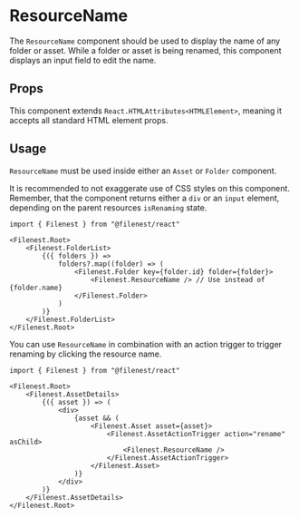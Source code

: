 # ResourceName

The `ResourceName` component should be used to display the name of any folder or asset. While a folder or asset is being renamed,
this component displays an input field to edit the name.

## Props

This component extends `React.HTMLAttributes<HTMLElement>`, meaning it accepts all standard HTML element props.

## Usage

`ResourceName` must be used inside either an `Asset` or `Folder` component.

It is recommended to not exaggerate use of CSS styles on this component.
Remember, that the component returns either a `div` or an `input` element,
depending on the parent resources `isRenaming` state.

```tsx
import { Filenest } from "@filenest/react"

<Filenest.Root>
    <Filenest.FolderList>
        {({ folders }) => 
            folders?.map((folder) => (
                <Filenest.Folder key={folder.id} folder={folder}>
                    <Filenest.ResourceName /> // Use instead of {folder.name}
                </Filenest.Folder>
            )
        )}
    </Filenest.FolderList>
</Filenest.Root>
```

You can use `ResourceName` in combination with an action trigger to trigger renaming by clicking the resource name.
```tsx
import { Filenest } from "@filenest/react"

<Filenest.Root>
    <Filenest.AssetDetails>
        {({ asset }) => (
            <div>
                {asset && (
                    <Filenest.Asset asset={asset}>
                        <Filenest.AssetActionTrigger action="rename" asChild>
                            <Filenest.ResourceName />
                        </Filenest.AssetActionTrigger>
                    </Filenest.Asset>
                )}
            </div>
        )}
    </Filenest.AssetDetails>
</Filenest.Root>
```